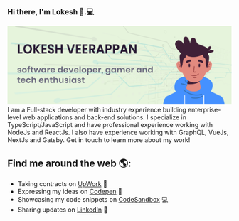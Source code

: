 ### Hi there, I'm Lokesh 👋.💻

<img src="https://raw.githubusercontent.com/loki47ch/loki47ch/master/.github/images/banner.png" alt="profile banner">
I am a Full-stack developer with industry experience building enterprise-level web applications and back-end solutions. I specialize in TypeScript/JavaScript and have professional experience working with NodeJs and ReactJs. I also have experience working with GraphQL, VueJs, NextJs and Gatsby. Get in touch to learn more about my work!

## Find me around the web 🌎:

- Taking contracts on <a href="https://www.upwork.com/o/profiles/users/~017d850ae77dc2dfa4/">UpWork</a> :office:
- Expressing my ideas on <a href="https://codepen.io/loki47ch">Codepen</a> 🏓
- Showcasing my code snippets on <a href="https://codesandbox.io/u/loki47ch">CodeSandbox</a> 💻
- Sharing updates on <a href="https://www.linkedin.com/in/loki47ch/">LinkedIn</a> 💼

<!--
**loki47ch/loki47ch** is a ✨ _special_ ✨ repository because its `README.md` (this file) appears on your GitHub profile.

Here are some ideas to get you started:

- 🔭 I’m currently working on ...
- 🌱 I’m currently learning ...
- 👯 I’m looking to collaborate on ...
- 🤔 I’m looking for help with ...
- 💬 Ask me about ...
- 📫 How to reach me: ...
- 😄 Pronouns: ...
- ⚡ Fun fact: ...
-->

